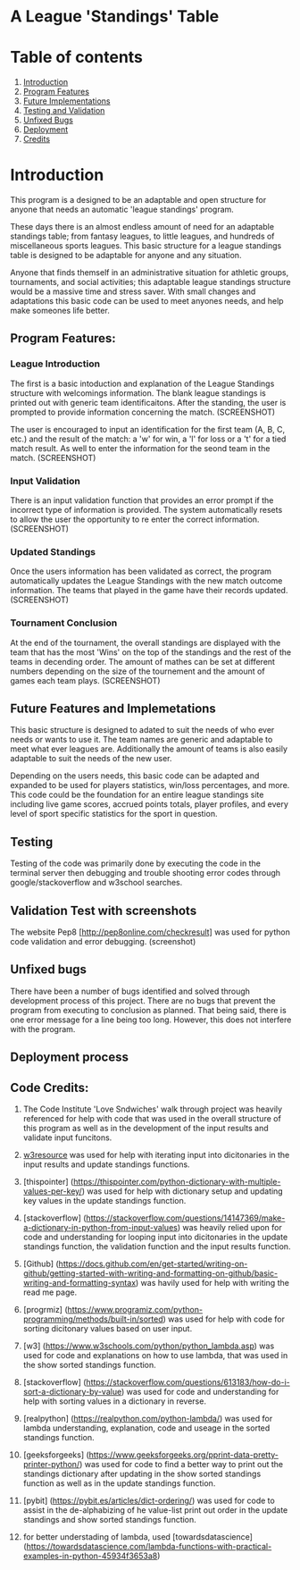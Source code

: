 # A League 'Standings' Table


# Table of contents
1. [Introduction](#introduction)
2. [Program Features](#program_features)
3. [Future Implementations](#future_implementations)
4. [Testing and Validation](#testing)
5. [Unfixed Bugs](#unfixedbugs)
6. [Deployment](#deployment)
7. [Credits](#code-credits)

# Introduction

This program is a designed to be an adaptable and open structure for anyone that needs an automatic 'league standings' program. 

These days there is an almost endless amount of need for an adaptable standings table; from fantasy leagues, to little leagues, and hundreds of miscellaneous sports leagues. This basic structure for a league standings table is designed to be adaptable for anyone and any situation.

Anyone that finds themself in an administrative situation for athletic groups, tournaments, and social activities; this adaptable league standings structure would be a massive time and stress saver. With small changes and adaptations this basic code can be used to meet anyones needs, and help make someones life better.




## Program Features:

### League Introduction 

The first is a basic intoduction and explanation of the League Standings structure with welcomings information. The blank league standings is printed out with generic team identificaitons. After the standing, the user is prompted to provide information concerning the match.
(SCREENSHOT)

The user is encouraged to input an identification for the first team (A, B, C, etc.) and the result of the match: a 'w' for win, a 'l' for loss or a 't' for a tied match result. As well to enter the information for the seond team in the match. 
(SCREENSHOT)



### Input Validation

There is an input validation function that provides an error prompt if the incorrect type of information is provided. The system automatically resets to allow the user the opportunity to re enter the correct information.
(SCREENSHOT)



### Updated Standings

Once the users information has been validated as correct, the program automatically updates the League Standings with the new match outcome information. The teams that played in the game have their records updated.
(SCREENSHOT)



### Tournament Conclusion

At the end of the tournament, the overall standings are displayed with the team that has the most 'Wins' on the top of the standings and the rest of the teams in decending order. The amount of mathes can be set at different numbers depending on the size of the tournement and the amount of games each team plays.
(SCREENSHOT)


## Future Features and Implemetations


This basic structure is designed to adated to suit the needs of who ever needs or wants to use it. The team names are generic and adaptable to meet what ever leagues are. Additionally the amount of teams is also easily adaptable to suit the needs of the new user. 

Depending on the users needs, this basic code can be adapted and expanded to be used for players statistics, win/loss percentages, and more. This code could be the foundation for an entire league standings site including live game scores, accrued points totals, player profiles, and every level of sport specific statistics for the sport in question.



## Testing 

Testing of the code was primarily done by executing the code in the terminal server then debugging and trouble shooting error codes through google/stackoverflow and w3school searches.



## Validation Test with screenshots

The website Pep8 [http://pep8online.com/checkresult] was used for python code validation and error debugging.
(screenshot)



## Unfixed bugs

There have been a number of bugs identified and solved through development process of this project. There are no bugs that prevent the program from executing to conclusion as planned. That being said, there is one error message for a line being too long. However, this does not interfere with the program.


## Deployment process


## Code Credits:

1. The Code Institute 'Love Sndwiches' walk through project was heavily referenced for help with code that was used in the overall structure of this program as well as in the development of the input results and validate input funcitons. 

2. [w3resource](https://www.w3resource.com/python-exercises/dictionary/python-data-type-dictionary-exercise-1.php#:~:text=Use%20dict.,based%20on%20the%20second%20argument.) was used for help with iterating input into dicitonaries in the input results and update standings functions.

3. [thispointer] (https://thispointer.com/python-dictionary-with-multiple-values-per-key/) was used for help with dictionary setup and updating key values in the update standings function.

4. [stackoverflow] (https://stackoverflow.com/questions/14147369/make-a-dictionary-in-python-from-input-values) was heavily relied upon for code and understanding for looping input into dicitonaries in the update standings function, the validation function and the input results function.

5. [Github] (https://docs.github.com/en/get-started/writing-on-github/getting-started-with-writing-and-formatting-on-github/basic-writing-and-formatting-syntax) was havily used for help with writing the read me page.

6. [progrmiz] (https://www.programiz.com/python-programming/methods/built-in/sorted) was used for help with code for sorting dicitonary values based on user input.

7. [w3] (https://www.w3schools.com/python/python_lambda.asp) was used for code and explanations on how to use lambda, that was used in the show sorted standings function.

8. [stackoverflow] (https://stackoverflow.com/questions/613183/how-do-i-sort-a-dictionary-by-value) was used for code and understanding for help with sorting values in a dictionary in reverse.

9. [realpython] (https://realpython.com/python-lambda/) was used for lambda understanding, explanation, code and useage in the sorted standings function.

10. [geeksforgeeks] (https://www.geeksforgeeks.org/pprint-data-pretty-printer-python/) was used for code to find a better way to print out the standings dictionary after updating in the show sorted standings function as well as in the update standings function.

11. [pybit] (https://pybit.es/articles/dict-ordering/) was used for code to assist in the de-alphabizing of he value-list print out order in the update standings and show sorted standings function.

12. for better understading of lambda, used [towardsdatascience] (https://towardsdatascience.com/lambda-functions-with-practical-examples-in-python-45934f3653a8)